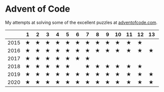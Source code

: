 # Advent of Code

My attempts at solving some of the excellent puzzles at [adventofcode.com](http://adventofcode.com/).


|      | 1   | 2   | 3   | 4   | 5   | 6   | 7   | 8   | 9   | 10  | 11  | 12  | 13  | 14  | 15  | 16  | 17  | 18  | 19  | 20  | 21  | 22  | 23  | 24  | 25  |
| ---- | --- | --- | --- | --- | --- | --- | --- | --- | --- | --- | --- | --- | --- | --- | --- | --- | --- | --- | --- | --- | --- | --- | --- | --- | --- |
| 2015 | ★   | ★   | ★   | ★   | ★   | ★   | ★   | ★   | ★   | ★   | ★   | ★   |     | ★   |     | ★   |     |     |     |     |     |     |     |     |     |
| 2016 | ★   | ★   | ★   | ★   | ★   | ★   | ★   | ★   | ★   | ★   | ★   | ★   | ★   | ★   | ★   | ★   | ★   | ★   | ★   | ★   | ★   | ★   | ★   | ★   | ★   |
| 2017 | ★   | ★   | ★   | ★   | ★   | ★   | ★   |     |     |     |     |     |     |     |     |     |     |     |     |     |     |     |     |     |     |
| 2018 | ★   | ★   | ★   | ★   | ★   |     | ★   | ★   | ★   | ★   | ★   | ★   |     |     |     |     |     | ★   |     |     |     |     |     |     |     |
| 2019 | ★   | ★   | ★   | ★   | ★   | ★   | ★   | ★   | ★   | ★   | ★   | ★   | ★   | ★   | ★   | ★   | ★   | ☆   | ★   | ★   | ★   | ★   | ★   | ☆   | ☆   |
| 2020 | ★   | ★   | ★   | ★   | ★   | ★   | ★   | ★   | ★   | ★   | ★   | ★   | ★   | ★   | ★   | ★   | ★   | ★   | ★   | ★   | ★   | ★   | ★   | ★   | ★   |
